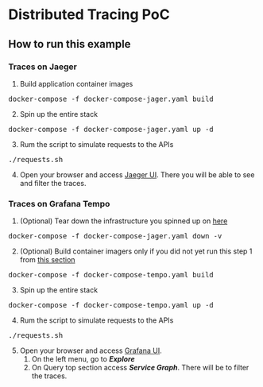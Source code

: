 
# Distributed Tracing PoC


## How to run this example

### Traces on Jaeger

1. Build application container images
<pre>docker-compose -f docker-compose-jager.yaml build</pre>
2. Spin up the entire stack
<pre>docker-compose -f docker-compose-jager.yaml up -d</pre>
3. Rum the script to simulate requests to the APIs
<pre>./requests.sh</pre>
4. Open your browser and access [Jaeger UI](http://localhost:16686/). There you will be able to see and filter the traces.

### Traces on  Grafana Tempo

1. (Optional) Tear down the infrastructure you spinned up on [here](#traces-on-jaeger)
<pre>docker-compose -f docker-compose-jager.yaml down -v</pre>
2. (Optional) Build container imagers only if you did not yet run  this step 1 from [this section](#traces-on--grafana-tempo)
<pre>docker-compose -f docker-compose-tempo.yaml build</pre>
3. Spin up the entire stack
<pre>docker-compose -f docker-compose-tempo.yaml up -d</pre>
4. Rum the script to simulate requests to the APIs
<pre>./requests.sh</pre>
5. Open your browser and access [Grafana UI](http://localhost:3000/).
   1. On the left menu, go to <i><b>Explore</b></i>
   2. On Query top section access <i><b>Service Graph</b></i>. There will be to filter the traces.
